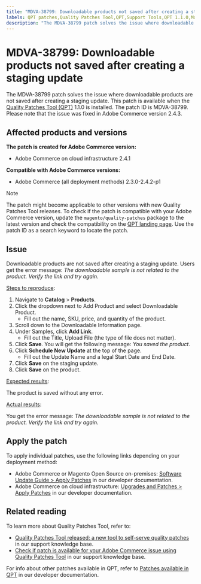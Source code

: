 ```yaml
---
title: "MDVA-38799: Downloadable products not saved after creating a staging update"
labels: QPT patches,Quality Patches Tool,QPT,Support Tools,QPT 1.1.0,Magento Commerce,Magento Commerce Cloud,Adobe Commerce,on-premises,cloud infrastructure,Magento,downloadable products,staging,update,error,2.3.0,2.3.1,2.3.2,2.3.3,2.3.2-p2,2.3.4,2.3.3-p1,2.3.5,2.3.4-p2,2.3.5-p1,2.3.5-p2,2.3.6,2.3.6-p1,2.3.7,2.4.0,2.4.0-p1,2.4.1,2.4.1-p1,2.4.2,2.4.2-p1
description: "The MDVA-38799 patch solves the issue where downloadable products are not saved after creating a staging update. This patch is available when the [Quality Patches Tool (QPT)](https://support.magento.com/hc/en-us/articles/360047139492) 1.1.0 is installed. The patch ID is MDVA-38799. Please note that the issue was fixed in Adobe Commerce version 2.4.3."
---
```


# MDVA-38799: Downloadable products not saved after creating a staging update

The MDVA-38799 patch solves the issue where downloadable products are not saved after creating a staging update. This patch is available when the [Quality Patches Tool (QPT)](https://support.magento.com/hc/en-us/articles/360047139492) 1.1.0 is installed. The patch ID is MDVA-38799. Please note that the issue was fixed in Adobe Commerce version 2.4.3.

## Affected products and versions

**The patch is created for Adobe Commerce version:**

* Adobe Commerce on cloud infrastructure 2.4.1

**Compatible with Adobe Commerce versions:**

* Adobe Commerce (all deployment methods) 2.3.0-2.4.2-p1

>[!NOTE]
>
>The patch might become applicable to other versions with new Quality Patches Tool releases. To check if the patch is compatible with your Adobe Commerce version, update the `magento/quality-patches` package to the latest version and check the compatibility on the [QPT landing page](https://devdocs.magento.com/quality-patches/tool.html#patch-grid). Use the patch ID as a search keyword to locate the patch.

## Issue

Downloadable products are not saved after creating a staging update. Users get the error message: *The downloadable sample is not related to the product. Verify the link and try again*.

<u>Steps to reproduce</u>:

1. Navigate to **Catalog** > **Products**.
1. Click the dropdown next to Add Product and select Downloadable Product.
    * Fill out the name, SKU, price, and quantity of the product.
1. Scroll down to the Downloadable Information page.
1. Under Samples, click **Add Link**.
    * Fill out the Title, Upload File (the type of file does not matter).
1. Click **Save**. You will get the following message: *You saved the product*.
1. Click **Schedule New Update** at the top of the page.
    * Fill out the Update Name and a legal Start Date and End Date.
1. Click **Save** on the staging update.
1. Click **Save** on the product.

<u>Expected results</u>:

The product is saved without any error.

<u>Actual results</u>:

You get the error message: *The downloadable sample is not related to the product. Verify the link and try again*.

## Apply the patch

To apply individual patches, use the following links depending on your deployment method:

* Adobe Commerce or Magento Open Source on-premises: [Software Update Guide > Apply Patches](https://devdocs.magento.com/guides/v2.4/comp-mgr/patching/mqp.html) in our developer documentation.
* Adobe Commerce on cloud infrastructure: [Upgrades and Patches > Apply Patches](https://devdocs.magento.com/cloud/project/project-patch.html) in our developer documentation.

## Related reading

To learn more about Quality Patches Tool, refer to:

* [Quality Patches Tool released: a new tool to self-serve quality patches](https://support.magento.com/hc/en-us/articles/360047139492) in our support knowledge base.
* [Check if patch is available for your Adobe Commerce issue using Quality Patches Tool](https://support.magento.com/hc/en-us/articles/360047125252) in our support knowledge base.

For info about other patches available in QPT, refer to [Patches available in QPT](https://devdocs.magento.com/quality-patches/tool.html#patch-grid) in our developer documentation.
